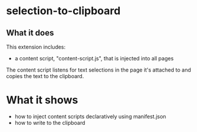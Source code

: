 # selection-to-clipboard

## What it does

This extension includes:

* a content script, "content-script.js", that is injected into all pages

The content script listens for text selections in the page it's attached to and copies the text to the clipboard.

# What it shows

* how to inject content scripts declaratively using manifest.json
* how to write to the clipboard
